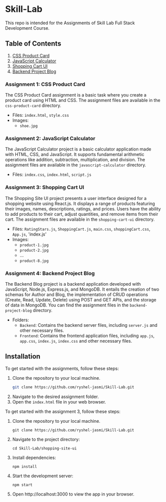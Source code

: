 # Skill-Lab
This repo is intended for the Assignments of Skill Lab Full Stack Development Course.

## Table of Contents

1. [CSS Product Card](#assignment-1-css-product-card)
2. [JavaScript Calculator](#assignment-2-javascript-calculator)
3. [Shopping Cart UI](#assignment-3-shopping-cart-ui)
4. [Backend Project Blog](#assignment-4-backend-project-blog)

### Assignment 1: CSS Product Card

The CSS Product Card assignment is a basic task where you create a product card using HTML and CSS. The assignment files are available in the `css-product-card` directory.
- Files: `index.html`, `style.css`
- Images:
  - `shoe.jpg`

### Assignment 2: JavaScript Calculator

The JavaScript Calculator project is a basic calculator application made with HTML, CSS, and JavaScript. It supports fundamental arithmetic operations like addition, subtraction, multiplication, and division. The assignment files are available in the `javascript-calculator` directory.
- Files: `index.css`, `index.html`, `script.js`

### Assignment 3: Shopping Cart UI

The Shopping Site UI project presents a user interface designed for a shopping website using React.js. It displays a range of products featuring their images, names, descriptions, ratings, and prices. Users have the ability to add products to their cart, adjust quantities, and remove items from their cart. The assignment files are available in the `shopping-cart-ui` directory.
- Files: `RatingStars.js`, `ShoppingCart.js`, `main.css`, `shoppingCart.css`, `App.js`, 'index.js'
- Images:
  - `product-1.jpg`
  - `product-2.jpg`
  - ...
  - `product-8.jpg`
    
### Assignment 4: Backend Project Blog

The Backend Blog project is a backend application developed with JavaScript, Node.js, Express.js, and MongoDB. It entails the creation of two schemas for Author and Blog, the implementation of CRUD operations (Create, Read, Update, Delete) using POST and GET APIs, and the storage of data in MongoDB. You can find the assignment files in the `backend-project-blog` directory.
- Folders:
    - `Backend`: Contains the backend server files, including `server.js` and other necessary files.
    - `Frontend`: Contains the frontend application files, including `app.js`, `app.css`, `index.js`, `index.css` and other necessary files.

## Installation

To get started with the assignments, follow these steps:

1. Clone the repository to your local machine.
   ```bash
   git clone https://github.com/ryshel-jasmi/Skill-Lab.git

2. Navigate to the desired assignment folder.
3. Open the `index.html` file in your web browser.

To get started with the assignment 3, follow these steps:

1. Clone the repository to your local machine.
   ```
   git clone https://github.com/ryshel-jasmi/Skill-Lab.git
   ```
2. Navigate to the project directory:
   ```
   cd Skill-Lab/shopping-site-ui
   ```
3. Install dependencies:
   ```
   npm install
   ```
4. Start the development server:
   ```
   npm start
   ```
5. Open http://localhost:3000 to view the app in your browser.
